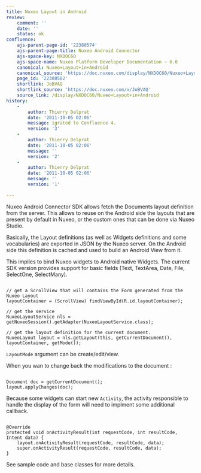 ```yaml
---
title: Nuxeo Layout in Android
review:
    comment: ''
    date: ''
    status: ok
confluence:
    ajs-parent-page-id: '22380574'
    ajs-parent-page-title: Nuxeo Android Connector
    ajs-space-key: NXDOC60
    ajs-space-name: Nuxeo Platform Developer Documentation — 6.0
    canonical: Nuxeo+Layout+in+Android
    canonical_source: 'https://doc.nuxeo.com/display/NXDOC60/Nuxeo+Layout+in+Android'
    page_id: '22380582'
    shortlink: JoBVAQ
    shortlink_source: 'https://doc.nuxeo.com/x/JoBVAQ'
    source_link: /display/NXDOC60/Nuxeo+Layout+in+Android
history:
    - 
        author: Thierry Delprat
        date: '2011-10-05 02:06'
        message: igrated to Confluence 4.
        version: '3'
    - 
        author: Thierry Delprat
        date: '2011-10-05 02:06'
        message: ''
        version: '2'
    - 
        author: Thierry Delprat
        date: '2011-10-05 02:06'
        message: ''
        version: '1'

---
```

Nuxeo Android Connector SDK allows fetch the Documents layout definition from the server.
This allows to reuse on the Android side the layouts that are present by default in Nuxeo, or the custom ones that can be done via Nuxeo Studio.

Basically, the Layout definitions (as well as Widgets definitions and some vocabularies) are exported in JSON by the Nuxeo server.
On the Android side this definition is cached and used to build an Android View from it.

This implies to bind Nuxeo widgets to Android native Widgets.
The current SDK version provides support for basic fields (Text, TextArea, Date, File, SelectOne, SelectMany).

```

// get a ScrollView that will contains the Form generated from the Nuxeo Layout
layoutContainer = (ScrollView) findViewById(R.id.layoutContainer);

// get the service
NuxeoLayoutService nls = getNuxeoSession().getAdapter(NuxeoLayoutService.class);

// get the layout definition for the current document.
NuxeoLayout layout = nls.getLayout(this, getCurrentDocument(), layoutContainer, getMode());

```

`LayoutMode` argument can be create/edit/view.

When you wan to change back the modifications to the document :

```

Document doc = getCurrentDocument();
layout.applyChanges(doc);

```

Because some widgets can start new `Activity`, the activity responsible to handle the display of the form will need to implment some additional callback.

```

@Override
protected void onActivityResult(int requestCode, int resultCode, Intent data) {
	layout.onActivityResult(requestCode, resultCode, data);
	super.onActivityResult(requestCode, resultCode, data);
}

```

See sample code and base classes for more details.
